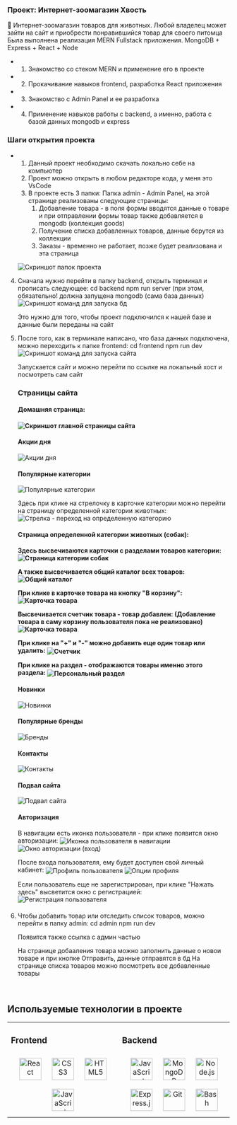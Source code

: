 

### Проект: Интернет-зоомагазин Хвость  
🐶 Интернет-зоомагазин товаров для животных. Любой владелец может зайти на сайт и приобрести понравившийся товар для своего питомца  
Была выполнена реализация MERN Fullstack приложения. MongoDB + Express + React + Node
  
- 1. Знакомство со стеком MERN и применение его в проекте
  

- 2. Прокачивание навыков frontend, разработка React приложения


-  3. Знакомство с Admin Panel и ее разработка

 
- 4. Применение навыков работы с backend, а именно, работа с базой данных mongodb и express

 

### Шаги открытия проекта  
- 1. Данный проект необходимо скачать локально себе на компьютер
  2. Проект можно открыть в любом редакторе кода, у меня это VsCode
  3. В проекте есть 3 папки:
     Папка admin - Admin Panel, на этой странице реализованы следующие страницы:
     1. Добавление товара - в поля формы вводятся данные о товаре и при отправлении формы товар также добавляется в mongodb (коллекция goods)
     2. Получение списка добавленных товаров, данные берутся из коллекции 
     3. Заказы - временно не работает, позже будет реализована и эта страница

    <image 
    src="/frontend/src/assets/screenshots/screenshot1.png" 
    alt="Скриншот папок проекта"
    align="center">


    


 4. Сначала нужно перейти в папку backend, открыть терминал и прописать следующее:
    cd backend
    npm run server (при этом, обязательно! должна запущена mongodb (сама база данных)
    <image 
    src="/frontend/src/assets/screenshots/screenshot2.png" 
    alt="Скриншот команд для запуска бд"
    align="center">

    Это нужно для того, чтобы проект подключился к нашей базе и данные были переданы на сайт

  6. После того, как  в терминале написано, что база данных подключена, можно переходить к папке frontend:
     cd frontend
     npm run dev
     <image 
    src="/frontend/src/assets/screenshots/screenshot3.png" 
    alt="Скриншот команд для запуска сайта"
    align="center">

     Запускается сайт и можно перейти по ссылке на локальный хост и посмотреть сам сайт

     <h3>Страницы сайта</h3>
     
      <h4>Домашняя страница:<h4>
       <image 
      src="/frontend/src/assets/screenshots/screenshot4.png" 
      alt="Скриншот главной страницы сайта"
      align="center">

      <h4>Акции дня</h4>
       <image 
      src="/frontend/src/assets/screenshots/promotions.png" 
      alt="Акции дня"
      align="center">

      <h4>Популярные категории</h4>
       <image 
      src="/frontend/src/assets/screenshots/categories.png" 
      alt="Популярные категории"
      align="center">

      Здесь при клике на стрелочку в карточке категории можно перейти на страницу определенной категории животных:
         <image 
        src="/frontend/src/assets/screenshots/arrow_categories.png" 
        alt="Стрелка - переход на определенную категорию"
        align="center">

      <h4>Страница определенной категории животных (собак):<h4>
       Здесь высвечиваются карточки с разделами товаров категории:
         <image 
        src="/frontend/src/assets/screenshots/dogs_categories.png" 
        alt="Страница категории собак"
        align="center">
  
      А также высвечивается общий каталог всех товаров:
       <image 
        src="/frontend/src/assets/screenshots/all_catalog.png" 
        alt="Общий каталог"
        align="center">

      При клике в карточке товара на кнопку "В корзину":
       <image 
        src="/frontend/src/assets/screenshots/card.png" 
        alt="Карточка товара"
        align="center">

      Высвечивается счетчик товара - товар добавлен:
       (Добавление товара в саму корзину пользователя пока не реализовано)
       <image 
        src="/frontend/src/assets/screenshots/click_cart.png" 
        alt="Карточка товара"
        align="center">

      При клике на  "+" и "-" можно добавить еще один товар или удалить:
       <image 
        src="/frontend/src/assets/screenshots/good_counter.png" 
        alt="Счетчик"
        align="center">

      При клике на раздел - отображаются товары именно этого раздела:
        <image 
        src="/frontend/src/assets/screenshots/personal_ctg.png" 
        alt="Персональный раздел"
        align="center">


      <h4>Новинки</h4>
      <image 
        src="/frontend/src/assets/screenshots/news.png" 
        alt="Новинки"
        align="center">

      <h4>Популярные бренды</h4>
      <image 
        src="/frontend/src/assets/screenshots/brands.png" 
        alt="Бренды"
        align="center">

      <h4>Контакты</h4>
      <image 
        src="/frontend/src/assets/screenshots/contacts.png" 
        alt="Контакты"
        align="center">

      <h4>Подвал сайта</h4>
      <image 
        src="/frontend/src/assets/screenshots/footer.png" 
        alt="Подвал сайта"
        align="center">
      
      <h4>Авторизация</h4>
      В навигации есть иконка пользователя - при клике появится окно авторизации:
       <image 
        src="/frontend/src/assets/screenshots/screenshot5.png" 
        alt="Иконка пользователя в навигации"
        align="center">
        <image 
        src="/frontend/src/assets/screenshots/screenshot6.png" 
        alt="Окно авторизации (вход)"
        align="center">

      После входа пользователя, ему будет доступен свой личный кабинет:
       <image 
        src="/frontend/src/assets/screenshots/screenshot7.png" 
        alt="Профиль пользователя"
        align="center">
       <image 
      src="/frontend/src/assets/screenshots/screenshot8.png" 
      alt="Опции профиля"
      align="center">

      Если пользователь еще не зарегистрирован, при клике "Нажать здесь" высветится окно с регистрацией:
       <image 
        src="/frontend/src/assets/screenshots/screenshot9.png" 
        alt="Регистрация пользователя"
        align="center">


      <h4></h4>

      

   8. Чтобы добавить товар или отследить список товаров, можно перейти в папку admin:
      cd admin
      npm run dev

      Появится также ссылка с админ частью

      На странице добааления товара можно заполнить данные о новои товаре и при кнопке Отправить, данные отправятся в бд
      На странице списка товаров можно посмотреть все добавленные товары
  

<br/>  


## Используемые технологии в проекте  
<table><tr><td valign="top" width="33%">



### Frontend  
<div align="center">  
<a href="https://reactjs.org/" target="_blank"><img style="margin: 10px" src="https://profilinator.rishav.dev/skills-assets/react-original-wordmark.svg" alt="React" height="50" /></a>  
<a href="https://www.w3schools.com/css/" target="_blank"><img style="margin: 10px" src="https://profilinator.rishav.dev/skills-assets/css3-original-wordmark.svg" alt="CSS3" height="50" /></a>  
<a href="https://en.wikipedia.org/wiki/HTML5" target="_blank"><img style="margin: 10px" src="https://profilinator.rishav.dev/skills-assets/html5-original-wordmark.svg" alt="HTML5" height="50" /></a>  
<a href="https://www.javascript.com/" target="_blank"><img style="margin: 10px" src="https://profilinator.rishav.dev/skills-assets/javascript-original.svg" alt="JavaScript" height="50" /></a>  
</div>

</td><td valign="top" width="33%">



### Backend  
<div align="center">  
<a href="https://www.javascript.com/" target="_blank"><img style="margin: 10px" src="https://profilinator.rishav.dev/skills-assets/javascript-original.svg" alt="JavaScript" height="50" /></a>  
<a href="https://www.mongodb.com/" target="_blank"><img style="margin: 10px" src="https://profilinator.rishav.dev/skills-assets/mongodb-original-wordmark.svg" alt="MongoDB" height="50" /></a>  
<a href="https://nodejs.org/" target="_blank"><img style="margin: 10px" src="https://profilinator.rishav.dev/skills-assets/nodejs-original-wordmark.svg" alt="Node.js" height="50" /></a>  
<a href="https://expressjs.com/" target="_blank"><img style="margin: 10px" src="https://profilinator.rishav.dev/skills-assets/express-original-wordmark.svg" alt="Express.js" height="50" /></a>  
<a href="https://github.com/" target="_blank"><img style="margin: 10px" src="https://profilinator.rishav.dev/skills-assets/git-scm-icon.svg" alt="Git" height="50" /></a>  
<a href="https://www.gnu.org/software/bash/" target="_blank"><img style="margin: 10px" src="https://profilinator.rishav.dev/skills-assets/gnu_bash-icon.svg" alt="Bash" height="50" /></a>  
</div>
